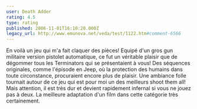 ```yaml
---
user: Death Adder
rating: 4.5
type: rating
published: 2006-11-01T16:10:20.000Z
legacy_url: http://www.emunova.net/veda/test/1122.htm#comment-6566
---
```

En voilà un jeu qui m'a fait claquer des pièces! Equipé d'un gros gun militaire version pistolet automatique, ce fut un véritable plaisir que de dégommer tous les Terminators qui se présentaient à vous! Des séquences originales, comme l'épisode en Jeep, où la protection des humains dans toute circonstance, procuraient encore plus de plaisir. Une ambiance folle tournait autour de ce jeu qui est pour moi un des meilleurs shoot them all! Mais attention, il est très dur et devient rapidement infernal si vous ne jouez pas à deux. La meilleure adaptation d'un film dans cette catégorie très certainement.